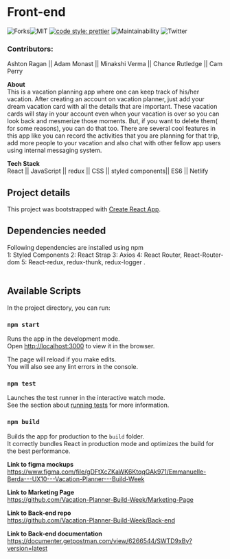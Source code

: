 # Front-end

![Forks](https://img.shields.io/github/forks/Vacation-Planner-Build-Week/Front-end)![MIT](https://img.shields.io/packagist/l/doctrine/orm.svg) [![code style: prettier](https://img.shields.io/badge/code_style-prettier-ff69b4.svg?style=flat-square)](https://github.com/prettier/prettier) ![Maintainability](https://api.codeclimate.com/v1/badges/00e8f2782b6f83361755/maintainability) ![Twitter](https://img.shields.io/twitter/url?style=social&url=https%3A%2F%2Ftwitter.com%2Fminakshi_12) 

### Contributors: 
Ashton Ragan  || Adam Monast || Minakshi Verma || Chance Rutledge || Cam Perry

**About** <br/>
This is a vacation planning app where one can keep track of his/her vacation. After creating an account on vacation planner, just add your dream vacation card with all the details that are important. These vacation cards will stay in your account even when your vacation is over so you can look back and mesmerize those moments. But, if you want to delete them( for some reasons), you can do that too.  There are several cool features in this app like you can record the activities that you are planning for that trip, add more people to your vacation and also chat with other fellow app users using internal messaging system.


**Tech Stack** <br/>
React || JavaScript || redux || CSS || styled components||  ES6 || Netlify

## Project details 
This project was bootstrapped with [Create React App](https://github.com/facebook/create-react-app).
<br />

## Dependencies needed
Following dependencies are installed using npm <br /> 
1: Styled Components
2: React Strap
3: Axios
4: React Router, React-Router-dom
5: React-redux, redux-thunk, redux-logger
.<br /><br />
## Available Scripts

In the project directory, you can run:

### `npm start`

Runs the app in the development mode.<br />
Open [http://localhost:3000](http://localhost:3000) to view it in the browser.

The page will reload if you make edits.<br />
You will also see any lint errors in the console.

### `npm test`

Launches the test runner in the interactive watch mode.<br />
See the section about [running tests](https://facebook.github.io/create-react-app/docs/running-tests) for more information.

### `npm build`

Builds the app for production to the `build` folder.<br />
It correctly bundles React in production mode and optimizes the build for the best performance.


**Link to figma mockups** <br/>
https://www.figma.com/file/gDFtXcZKaWK6KtqqGAk971/Emmanuelle-Berda---UX10---Vacation-Planner---Build-Week


**Link to Marketing Page** <br/>
https://github.com/Vacation-Planner-Build-Week/Marketing-Page


**Link to Back-end repo** <br/>
https://github.com/Vacation-Planner-Build-Week/Back-end


**Link to Back-end documentation** <br/>
https://documenter.getpostman.com/view/6266544/SWTD9xBy?version=latest
